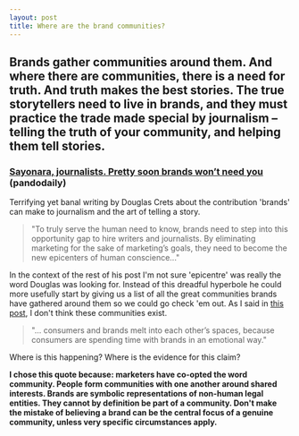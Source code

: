 ```yaml
---
layout: post
title: Where are the brand communities?
---
```


## Brands gather communities around them. And where there are communities, there is a need for truth. And truth makes the best stories. The true storytellers need to live in brands, and they must practice the trade made special by journalism – telling the truth of your community, and helping them tell stories.

### [Sayonara, journalists. Pretty soon brands won’t need you](http://pandodaily.com/2013/09/26/sayonara-journalists-pretty-soon-brands-wont-need-you/) (pandodaily)

Terrifying yet banal writing by Douglas Crets about the contribution 'brands' can make to journalism and the art of telling a story.

> "To truly serve the human need to know, brands need to step into this opportunity gap to hire writers and journalists. By eliminating marketing for the sake of marketing’s goals, they need to become the new epicenters of human conscience..."

In the context of the rest of his post I'm not sure 'epicentre' was really the word Douglas was looking for. Instead of this dreadful hyperbole he could more usefully start by giving us a list of all the great communities brands have gathered around them so we could go check 'em out. As I said in [this post](http://markhigginson.co.uk/2013/04/27/amex-open-forum/), I don't think these communities exist.

> "... consumers and brands melt into each other’s spaces, because consumers are spending time with brands in an emotional way."

Where is this happening? Where is the evidence for this claim?

**I chose this quote because: marketers have co-opted the word community. People form communities with one another around shared interests. Brands are symbolic representations of non-human legal entities. They cannot by definition be part of a community. Don't make the mistake of believing a brand can be the central focus of a genuine community, unless very specific circumstances apply.**